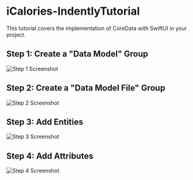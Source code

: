 # iCalories-IndentlyTutorial

This tutorial covers the implementation of CoreData with SwiftUI in your project.

## Step 1: Create a "Data Model" Group
![Step 1 Screenshot](https://github.com/TheAppWizard/iCalories-IndentlyTutorial/assets/70090469/30ad885a-5c59-40df-877d-ed1acb7dd5d3.png)

## Step 2: Create a "Data Model File" Group
![Step 2 Screenshot](https://github.com/TheAppWizard/iCalories-IndentlyTutorial/assets/70090469/7418d0bb-1bde-4d2b-ab84-0705ef22fba8.png)

## Step 3: Add Entities
![Step 3 Screenshot](https://github.com/TheAppWizard/iCalories-IndentlyTutorial/assets/70090469/d6c6fe3b-ecff-4109-86bc-66b32c1d09a7.png)

## Step 4: Add Attributes
![Step 4 Screenshot](https://github.com/TheAppWizard/iCalories-IndentlyTutorial/assets/70090469/6326b7cb-5c60-491f-95a6-61070c0db985.png)
